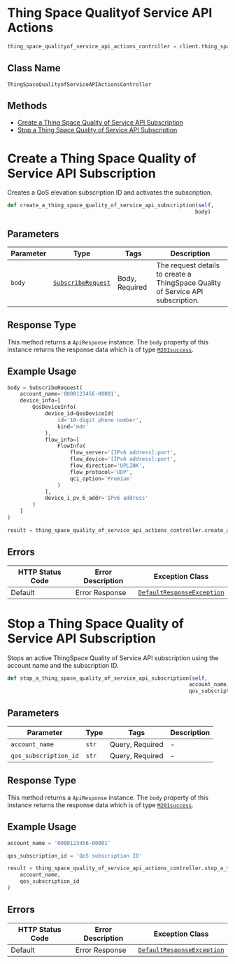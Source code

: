 # Thing Space Qualityof Service API Actions

```python
thing_space_qualityof_service_api_actions_controller = client.thing_space_qualityof_service_api_actions
```

## Class Name

`ThingSpaceQualityofServiceAPIActionsController`

## Methods

* [Create a Thing Space Quality of Service API Subscription](../../doc/controllers/thing-space-qualityof-service-api-actions.md#create-a-thing-space-quality-of-service-api-subscription)
* [Stop a Thing Space Quality of Service API Subscription](../../doc/controllers/thing-space-qualityof-service-api-actions.md#stop-a-thing-space-quality-of-service-api-subscription)


# Create a Thing Space Quality of Service API Subscription

Creates a QoS elevation subscription ID and activates the subscription.

```python
def create_a_thing_space_quality_of_service_api_subscription(self,
                                                            body)
```

## Parameters

| Parameter | Type | Tags | Description |
|  --- | --- | --- | --- |
| `body` | [`SubscribeRequest`](../../doc/models/subscribe-request.md) | Body, Required | The request details to create a ThingSpace Quality of Service API subscription. |

## Response Type

This method returns a `ApiResponse` instance. The `body` property of this instance returns the response data which is of type [`M201success`](../../doc/models/m201-success.md).

## Example Usage

```python
body = SubscribeRequest(
    account_name='0000123456-00001',
    device_info=[
        QosDeviceInfo(
            device_id=QosDeviceId(
                id='10-digit phone number',
                kind='mdn'
            ),
            flow_info=[
                FlowInfo(
                    flow_server='[IPv6 address]:port',
                    flow_device='[IPv6 address]:port',
                    flow_direction='UPLINK',
                    flow_protocol='UDP',
                    qci_option='Premium'
                )
            ],
            device_i_pv_6_addr='IPv6 address'
        )
    ]
)

result = thing_space_quality_of_service_api_actions_controller.create_a_thing_space_quality_of_service_api_subscription(body)
```

## Errors

| HTTP Status Code | Error Description | Exception Class |
|  --- | --- | --- |
| Default | Error Response | [`DefaultResponseException`](../../doc/models/default-response-exception.md) |


# Stop a Thing Space Quality of Service API Subscription

Stops an active ThingSpace Quality of Service API subscription using the account name and the subscription ID.

```python
def stop_a_thing_space_quality_of_service_api_subscription(self,
                                                          account_name,
                                                          qos_subscription_id)
```

## Parameters

| Parameter | Type | Tags | Description |
|  --- | --- | --- | --- |
| `account_name` | `str` | Query, Required | - |
| `qos_subscription_id` | `str` | Query, Required | - |

## Response Type

This method returns a `ApiResponse` instance. The `body` property of this instance returns the response data which is of type [`M201success`](../../doc/models/m201-success.md).

## Example Usage

```python
account_name = '0000123456-00001'

qos_subscription_id = 'QoS subscription ID'

result = thing_space_quality_of_service_api_actions_controller.stop_a_thing_space_quality_of_service_api_subscription(
    account_name,
    qos_subscription_id
)
```

## Errors

| HTTP Status Code | Error Description | Exception Class |
|  --- | --- | --- |
| Default | Error Response | [`DefaultResponseException`](../../doc/models/default-response-exception.md) |

